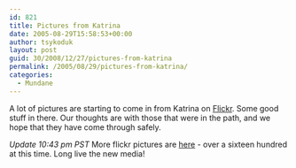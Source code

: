 ```yaml
---
id: 821
title: Pictures from Katrina
date: 2005-08-29T15:58:53+00:00
author: tsykoduk
layout: post
guid: 30/2008/12/27/pictures-from-katrina
permalink: /2005/08/29/pictures-from-katrina/
categories:
  - Mundane
---
```

<p>A lot of pictures are starting to come in from Katrina on <a href="http://www.flickr.com/photos/tags/hurricanekatrina">Flickr</a>. Some good stuff in there. Our thoughts are with those that were in the path, and we hope that they have come through safely.</p>


<p><i>Update 10:43 pm <span class="caps">PST</span></i>
More flickr pictures are <a href="http://www.flickr.com/photos/tags/katrina/clusters/">here</a> - over a sixteen hundred at this time. Long live the new media!</p>